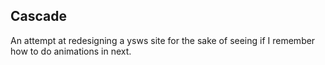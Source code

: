## Cascade
An attempt at redesigning a ysws site for the sake of seeing if I remember how to do animations in next.